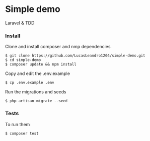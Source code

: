 # Simple demo

Laravel & TDD

### Install

Clone and install composer and nmp dependencies

```
$ git clone https://github.com/LucasLeandro1204/simple-demo.git
$ cd simple-demo
$ composer update && npm install
```

Copy and edit the .env.example

```
$ cp .env.example .env
```

Run the migrations and seeds

```
$ php artisan migrate --seed
```

### Tests

To run them

```
$ composer test
```